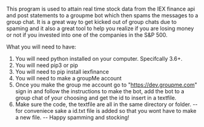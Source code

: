 This program is used to attain real time stock data from the IEX finance api and post statements to a groupme bot
which then spams the messages to a group chat. It is a great way to get kicked out of group chats due to spaming
and it also a great tool to help you realize if you are losing money or not if you invested into one of the companies
in the S&P 500.


What you will need to have:
1) You will need python installed on your computer. Specifcally 3.6+.
2) You will need pip3 or pip
3) You will need to pip install iexfinance
4) You will need to make a groupMe account
5) Once you make the group me account go to "https://dev.groupme.com" sign in
and follow the instructions to make the bot, add the bot to a group chat of your choosing and get the id to insert in a textfile.
6) Make sure the code, the textfile are all in the same directory or folder.
-- for conveniece sake a id.txt file is added so that you wont have to make a new file.
-- Happy spamming and stocking!

